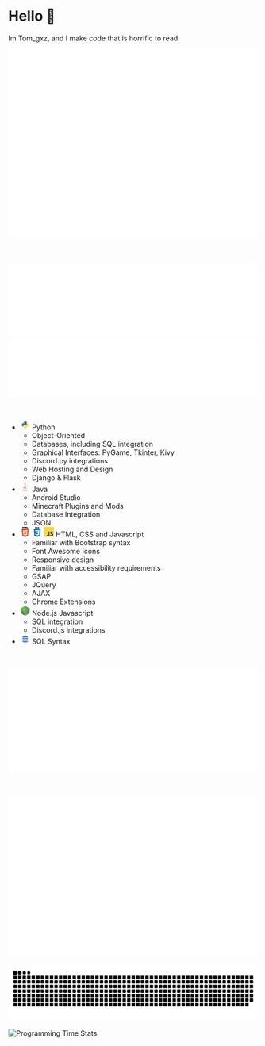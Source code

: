 # Hello 👋

Im Tom_gxz, and I make code that is horrific to read.

<img src="https://github.com/Tomgxz/Tomgxz/blob/metrics-renders/metrics.base.concise.svg" alt=""></img>
<img src="https://github.com/Tomgxz/Tomgxz/blob/metrics-renders/metrics.base.activity.svg" alt=""></img>

<br>

<img src="https://github.com/Tomgxz/Tomgxz/blob/metrics-renders/metrics.languages.plugin.languages.svg" alt=""></img>
<img src="https://github.com/Tomgxz/Tomgxz/blob/metrics-renders/metrics.starred.plugin.topics.icons.svg" alt=""></img>

<br>

- <code><img height="20" alt="python" src="https://raw.githubusercontent.com/github/explore/80688e429a7d4ef2fca1e82350fe8e3517d3494d/topics/python/python.png"></code> Python
  + Object-Oriented
  + Databases, including SQL integration
  + Graphical Interfaces: PyGame, Tkinter, Kivy
  + Discord.py integrations
  + Web Hosting and Design 
  + Django & Flask
- <code><img height="20" alt="java" src="https://raw.githubusercontent.com/github/explore/5b3600551e122a3277c2c5368af2ad5725ffa9a1/topics/java/java.png"></code> Java
  + Android Studio
  + Minecraft Plugins and Mods
  + Database Integration
  + JSON
- <code><img height="20" alt="html" src="https://raw.githubusercontent.com/github/explore/80688e429a7d4ef2fca1e82350fe8e3517d3494d/topics/html/html.png"></code> <code><img height="20" alt="css" src="https://raw.githubusercontent.com/github/explore/80688e429a7d4ef2fca1e82350fe8e3517d3494d/topics/css/css.png"></code> <code><img height="20" alt="javascript" src="https://raw.githubusercontent.com/github/explore/80688e429a7d4ef2fca1e82350fe8e3517d3494d/topics/javascript/javascript.png"></code> HTML, CSS and Javascript
  + Familiar with Bootstrap syntax
  + Font Awesome Icons
  + Responsive design
  + Familiar with accessibility requirements
  + GSAP
  + JQuery
  + AJAX
  + Chrome Extensions
- <code><img height="20" alt="nodejs" src="https://raw.githubusercontent.com/github/explore/80688e429a7d4ef2fca1e82350fe8e3517d3494d/topics/nodejs/nodejs.png"></code> Node.js Javascript
  + SQL integration
  + Discord.js integrations
- <code><img height="20" alt="sql" src="https://raw.githubusercontent.com/github/explore/80688e429a7d4ef2fca1e82350fe8e3517d3494d/topics/sql/sql.png"></code> SQL Syntax

<br>

<img src="https://github.com/Tomgxz/Tomgxz/blob/metrics-renders/metrics.repos.plugin.repositories.pinned.svg" alt=""></img>

<br>

<img src="https://github.com/Tomgxz/Tomgxz/blob/metrics-renders/metrics.calendar.plugin.isocalendar.svg" alt=""></img>

<picture>
  <source media="(prefers-color-scheme: dark)" srcset="https://raw.githubusercontent.com/Tomgxz/Tomgxz/output/github-contribution-grid-snake-dark.svg">
  <source media="(prefers-color-scheme: light)" srcset="https://raw.githubusercontent.com/Tomgxz/Tomgxz/output/github-contribution-grid-snake.svg">
  <img alt="github contribution grid snake animation" src="https://raw.githubusercontent.com/Tomgxz/Tomgxz/output/github-contribution-grid-snake.svg">
</picture>

<br>

![Programming Time Stats](https://github-readme-stats.vercel.app/api/wakatime?username=tom_gxz&theme=holi&hide_border=true&bg_color=00000000&custom_title=Programming%20Time%20This%20Week) 


<!--
<a href="https://twitter.com/">
  <img align="right" alt="Twitter" width="21px" src="https://upload.wikimedia.org/wikipedia/commons/thumb/6/6f/Logo_of_Twitter.svg/768px-Logo_of_Twitter.svg.png?20220821125553" />
</a>-->
